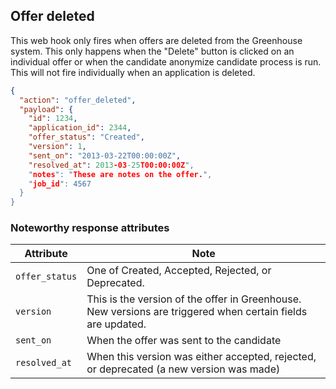 ## Offer deleted

This web hook only fires when offers are deleted from the Greenhouse system.  This only happens when the "Delete" button is clicked on an individual offer or when the candidate anonymize candidate process is run.  This will not fire individually when an application is deleted.

```json
{
  "action": "offer_deleted",
  "payload": {
    "id": 1234,
    "application_id": 2344,
    "offer_status": "Created",
    "version": 1,
    "sent_on": "2013-03-22T00:00:00Z",
    "resolved_at": 2013-03-25T00:00:00Z",
    "notes": "These are notes on the offer.",
    "job_id": 4567
  }
}
```

### Noteworthy response attributes

| Attribute | Note |
|------------|--------|
| `offer_status` | One of Created, Accepted, Rejected, or Deprecated. |
| `version` | This is the version of the offer in Greenhouse.  New versions are triggered when certain fields are updated. |
| `sent_on` | When the offer was sent to the candidate |
| `resolved_at` | When this version was either accepted, rejected, or deprecated (a new version was made) |